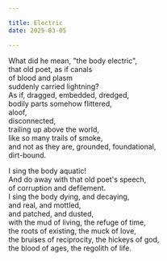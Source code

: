 ```yaml
---

title: Electric
date: 2025-03-05

---
```


What did he mean, "the body electric",</br>
that old poet, as if canals</br>
of blood and plasm</br>
suddenly carried lightning?</br>
As if, dragged, embedded, dredged,</br>
bodily parts somehow flittered,</br>
aloof,</br>
disconnected,</br>
trailing up above the world,</br>
like so many trails of smoke,</br>
and not as they are, grounded, foundational,</br>
dirt-bound.</br>

I sing the body aquatic!</br>
And do away with that old poet's speech,</br>
of corruption and defilement.</br>
I sing the body dying, and decaying,</br>
and real, and mottled,</br>
and patched, and dusted,</br>
with the mud of living, the refuge of time,</br>
the roots of existing, the muck of love,</br>
the bruises of reciprocity, the hickeys of god,</br>
the blood of ages, the regolith of life.</br>